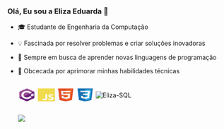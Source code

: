 ### Olá, Eu sou a Eliza Eduarda 👋

- 🎓 Estudante de Engenharia da Computação
- 💡 Fascinada por resolver problemas e criar soluções inovadoras
- 🌱 Sempre em busca de aprender novas linguagens de programação
- 🚀 Obcecada por aprimorar minhas habilidades técnicas

  <div style="display: inline_block"><br>
     <img align="center" alt="Eliza-Csharp" height="30" width="40" src="https://raw.githubusercontent.com/devicons/devicon/master/icons/csharp/csharp-original.svg">
    <img align="center" alt="Eliza-Js" height="30" width="40" src="https://raw.githubusercontent.com/devicons/devicon/master/icons/javascript/javascript-plain.svg">
    <img align="center" alt="Eliza-HTML" height="30" width="40" src="https://raw.githubusercontent.com/devicons/devicon/master/icons/html5/html5-original.svg">
   <img align="center" alt="Eliza-CSS" height="30" width="40" src="https://raw.githubusercontent.com/devicons/devicon/master/icons/css3/css3-original.svg">
    <img align="center" alt="Eliza-SQL" height="30" width="40"src="https://cdn.jsdelivr.net/gh/devicons/devicon/icons/microsoftsqlserver/microsoftsqlserver-plain-wordmark.svg" />

          
  </div>
  
   ##
  <div>
       <a href="https://www.linkedin.com/in/eliza-eduarda-pereira-barbosa-17778b224/" target="_blank"><img src="https://img.shields.io/badge/-LinkedIn-%230077B5?style=for-the-badge&logo=linkedin&logoColor=white" target="_blank"></a> 
  </div>

